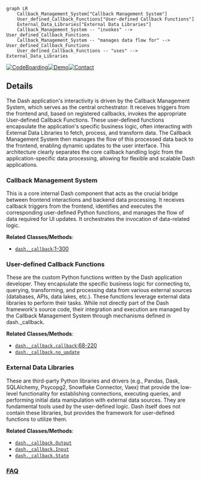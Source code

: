 ```mermaid
graph LR
    Callback_Management_System["Callback Management System"]
    User_defined_Callback_Functions["User-defined Callback Functions"]
    External_Data_Libraries["External Data Libraries"]
    Callback_Management_System -- "invokes" --> User_defined_Callback_Functions
    Callback_Management_System -- "manages data flow for" --> User_defined_Callback_Functions
    User_defined_Callback_Functions -- "uses" --> External_Data_Libraries
```

[![CodeBoarding](https://img.shields.io/badge/Generated%20by-CodeBoarding-9cf?style=flat-square)](https://github.com/CodeBoarding/GeneratedOnBoardings)[![Demo](https://img.shields.io/badge/Try%20our-Demo-blue?style=flat-square)](https://www.codeboarding.org/demo)[![Contact](https://img.shields.io/badge/Contact%20us%20-%20contact@codeboarding.org-lightgrey?style=flat-square)](mailto:contact@codeboarding.org)

## Details

The Dash application's interactivity is driven by the Callback Management System, which serves as the central orchestrator. It receives triggers from the frontend and, based on registered callbacks, invokes the appropriate User-defined Callback Functions. These user-defined functions encapsulate the application's specific business logic, often interacting with External Data Libraries to fetch, process, and transform data. The Callback Management System then manages the flow of this processed data back to the frontend, enabling dynamic updates to the user interface. This architecture clearly separates the core callback handling logic from the application-specific data processing, allowing for flexible and scalable Dash applications.

### Callback Management System
This is a core internal Dash component that acts as the crucial bridge between frontend interactions and backend data processing. It receives callback triggers from the frontend, identifies and executes the corresponding user-defined Python functions, and manages the flow of data required for UI updates. It orchestrates the invocation of data-related logic.


**Related Classes/Methods**:

- <a href="https://github.com/plotly/dash/blob/dev/dash/_callback.py#L1-L300" target="_blank" rel="noopener noreferrer">`dash._callback`:1-300</a>


### User-defined Callback Functions
These are the custom Python functions written by the Dash application developer. They encapsulate the specific business logic for connecting to, querying, transforming, and processing data from various external sources (databases, APIs, data lakes, etc.). These functions leverage external data libraries to perform their tasks. While not directly part of the Dash framework's source code, their integration and execution are managed by the Callback Management System through mechanisms defined in dash._callback.


**Related Classes/Methods**:

- <a href="https://github.com/plotly/dash/blob/dev/dash/_callback.py#L68-L220" target="_blank" rel="noopener noreferrer">`dash._callback.callback`:68-220</a>
- <a href="https://github.com/plotly/dash/blob/dev/dash/_callback.py" target="_blank" rel="noopener noreferrer">`dash._callback.no_update`</a>


### External Data Libraries
These are third-party Python libraries and drivers (e.g., Pandas, Dask, SQLAlchemy, Psycopg2, Snowflake Connector, Vaex) that provide the low-level functionality for establishing connections, executing queries, and performing initial data manipulation with external data sources. They are fundamental tools used by the user-defined logic. Dash itself does not contain these libraries, but provides the framework for user-defined functions to utilize them.


**Related Classes/Methods**:

- <a href="https://github.com/plotly/dash/blob/dev/dash/_callback.py" target="_blank" rel="noopener noreferrer">`dash._callback.Output`</a>
- <a href="https://github.com/plotly/dash/blob/dev/dash/_callback.py" target="_blank" rel="noopener noreferrer">`dash._callback.Input`</a>
- <a href="https://github.com/plotly/dash/blob/dev/dash/_callback.py" target="_blank" rel="noopener noreferrer">`dash._callback.State`</a>




### [FAQ](https://github.com/CodeBoarding/GeneratedOnBoardings/tree/main?tab=readme-ov-file#faq)